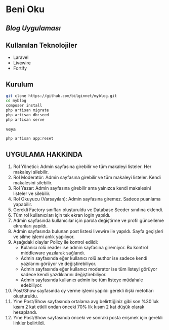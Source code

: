 # Beni Oku
## _Blog Uygulaması_


## Kullanılan Teknolojiler
- Laravel
- Livewire
- Fortify

## Kurulum

```sh
git clone https://github.com/bilginnet/myblog.git
cd myblog
composer install
php artisan migrate
php artisan db:seed
php artisan serve
```
veya 
```sh
php artisan app:reset
```

## UYGULAMA HAKKINDA

1. Rol Yönetici: Admin sayfasına girebilir ve tüm makaleyi listeler. Her makaleyi silebilir.
2. Rol Moderatör: Admin sayfasına girebilir ve tüm makaleyi listeler. Kendi makalesini silebilir.
3. Rol Yazar: Admin sayfasına girebilir ama yalnızca kendi makalesini listeler ve silebilir.
4. Rol Okuyucu (Varsayılan): Admin sayfasına giremez. Sadece puanlama yapabilir.
5. Gerekli Factory sınıfları oluşturuldu ve Database Seeder sınıfına eklendi.
6. Tüm rol kullanıcıları için tek ekran login yapıldı. 
7. Admin sayfasında kullanıcılar için parola değiştirme ve profil güncelleme ekranları yapıldı.
8. Admin sayfasında bulunan post listesi livewire ile yapıldı. Sayfa geçişleri ve silme işlemi anlık yapılıyor.
9. Aşağıdaki olaylar Policy ile kontrol edildi:
    - Kulanıcı rolü reader ise admin sayfasına giremiyor. Bu kontrol middleware yazılarak sağlandı.
    - Admin sayfasında eğer kullanıcı rolü author ise sadece kendi yazılarını görüyor ve değiştirebiliyor.
    - Admin sayfasında eğer kullanıcı moderator ise tüm listeyi görüyor sadece kendi yazdıklarını değiştirebiliyor.
    - Admin sayfasında kullanıcı admin ise tüm listeye müdahale edebiliyor.
10. Post/Show sayfasında oy verme işlemi yapıldı gerekli ilişki metotları oluşturuldu.
11. Yine Post/Show sayfasında ortalama avg belirttiğiniz gibi son %30’luk kısım 2 kat etkili ondan önceki 70% lik kısım 2 kat düşük olarak hesaplandı.
12. Yine Post/Show sayfasında önceki ve sonraki posta erişmek için gerekli linkler belirtildi.
